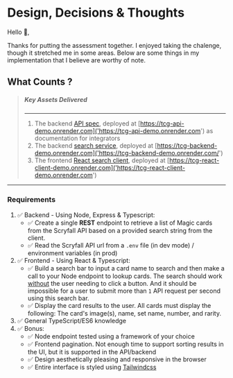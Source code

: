 # Design, Decisions & Thoughts

Hello 👋,

Thanks for putting the assessment together. I enjoyed taking the chalenge, though it stretched me in some areas. Below are some things in my implementation that I believe are worthy of note.

## What Counts ?

> ##### Key Assets Delivered
> ---
> 1. The backend [API spec]('https://github.com/chalu/tcgm-fullstack-demo/blob/main/api/spec/api.yaml'), deployed at [https://tcg-api-demo.onrender.com]('https://tcg-api-demo.onrender.com') as documentation for integrators
> 2. The backend [search service](https://github.com/chalu/tcgm-fullstack-demo/tree/main/server/searchservice), deployed at [https://tcg-backend-demo.onrender.com]('https://tcg-backend-demo.onrender.com/')
> 3. The frontend [React search client](https://github.com/chalu/tcgm-fullstack-demo/tree/main/client/r-seeker), deployed at [https://tcg-react-client-demo.onrender.com]('https://tcg-react-client-demo.onrender.com')
---

### Requirements
1.  ✅ Backend - Using Node, Express & Typescript:
    -   ✅ Create a single **REST** endpoint to retrieve a list of Magic cards from the Scryfall API based on a provided search string from the client.
    -   ✅ Read the Scryfall API url from a `.env` file (in dev mode) / environment variables (in prod)
2.  ✅ Frontend - Using React & Typescript:
    -   ✅ Build a search bar to input a card name to search and then make a call to your Node endpoint to lookup cards. The search should work <ins>without</ins> the user needing to click a button. And it should be impossible for a user to submit more than `1` API request per second using this search bar.
    -   ✅ Display the card results to the user. All cards must display the following: The card's image(s), name, set name, number, and rarity.
3.  ✅ General TypeScript/ES6 knowledge
4.  ✅ Bonus:
    -   ✅ Node endpoint tested using a framework of your choice
    -   ✅ Frontend pagination. Not enough time to support sorting results in the UI, but it is supported in the API/backend
    -   ✅ Design aesthetically pleasing and responsive in the browser
    -   ✅ Entire interface is styled using [Tailwindcss](https://tailwindcss.com) 

